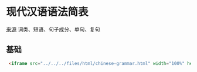 现代汉语语法简表
===

[来源](http://xh.5156edu.com/page/18403.html) 词类、短语、句子成分、单句、复句

基础
---

```html preview
 <iframe src="../../../files/html/chinese-grammar.html" width="100%" height="800" frameborder="0" scrolling="Yes" leftmargin="0" topmargin="0"></iframe>
```
 